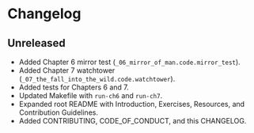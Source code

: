 Changelog
=========

Unreleased
----------
- Added Chapter 6 mirror test (`_06_mirror_of_man.code.mirror_test`).
- Added Chapter 7 watchtower (`_07_the_fall_into_the_wild.code.watchtower`).
- Added tests for Chapters 6 and 7.
- Updated Makefile with `run-ch6` and `run-ch7`.
- Expanded root README with Introduction, Exercises, Resources, and Contribution Guidelines.
- Added CONTRIBUTING, CODE_OF_CONDUCT, and this CHANGELOG.


